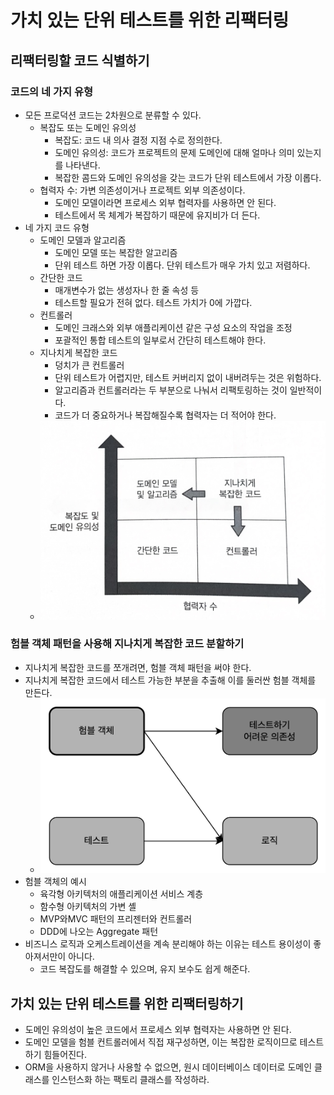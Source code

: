 # 가치 있는 단위 테스트를 위한 리팩터링

## 리팩터링할 코드 식별하기

### 코드의 네 가지 유형

- 모든 프로덕션 코드는 2차원으로 분류할 수 있다.
	- 복잡도 또는 도메인 유의성
		- 복잡도: 코드 내 의사 결정 지점 수로 정의한다.
		- 도메인 유의성: 코드가 프로젝트의 문제 도메인에 대해 얼마나 의미 있는지를 나타낸다.
		- 복잡한 콤드와 도메인 유의성을 갖는 코드가 단위 테스트에서 가장 이롭다.
	- 협력자 수: 가변 의존성이거나 프로젝트 외부 의존성이다.
		- 도메인 모델이라면 프로세스 외부 협력자를 사용하면 안 된다.
		- 테스트에서 목 체계가 복잡하기 때문에 유지비가 더 든다.
- 네 가지 코드 유형
	- 도메인 모델과 알고리즘
		- 도메인 모델 또는 복잡한 알고리즘
		- 단위 테스트 하면 가장 이롭다. 단위 테스트가 매우 가치 있고 저렴하다.
	- 간단한 코드
		- 매개변수가 없는 생성자나 한 줄 속성 등
		- 테스트할 필요가 전혀 없다. 테스트 가치가 0에 가깝다.
	- 컨트롤러
		- 도메인 크래스와 외부 애플리케이션 같은 구성 요소의 작업을 조정
		- 포괄적인 통합 테스트의 일부로서 간단히 테스트해야 한다.
	- 지나치게 복잡한 코드
		- 덩치가 큰 컨트롤러
		- 단위 테스트가 어렵지만, 테스트 커버리지 없이 내버려두는 것은 위험하다.
		- 알고리즘과 컨트롤러라는 두 부분으로 나눠서 리팩토링하는 것이 일반적이다.
		- 코드가 더 중요하거나 복잡해질수록 협력자는 더 적어야 한다.
	- ![](assets/Pasted%20image%2020231005112541.png)

### 험블 객체 패턴을 사용해 지나치게 복잡한 코드 분할하기

- 지나치게 복잡한 코드를 쪼개려면, 험블 객체 패턴을 써야 한다.
- 지나치게 복잡한 코드에서 테스트 가능한 부분을 추출해 이를 둘러싼 험블 객체를 만든다.
	- ![](assets/Pasted%20image%2020231005114408.png)
- 험블 객체의 예시
	- 육각형 아키텍처의 애플리케이션 서비스 계층
	- 함수형 아키텍처의 가변 셸
	- MVP와MVC 패턴의 프리젠터와 컨트롤러
	- DDD에 나오는 Aggregate 패턴
- 비즈니스 로직과 오케스트레이션을 계속 분리해야 하는 이유는 테스트 용이성이 좋아져서만이 아니다.
	- 코드 복잡도를 해결할 수 있으며, 유지 보수도 쉽게 해준다.

## 가치 있는 단위 테스트를 위한 리팩터링하기

- 도메인 유의성이 높은 코드에서 프로세스 외부 협력자는 사용하면 안 된다.
- 도메인 모델을 험블 컨트롤러에서 직접 재구성하면, 이는 복잡한 로직이므로 테스트하기 힘들어진다.
- ORM을 사용하지 않거나 사용할 수 없으면, 원시 데이터베이스 데이터로 도메인 클래스를 인스턴스화 하는 팩토리 클래스를 작성하라.
